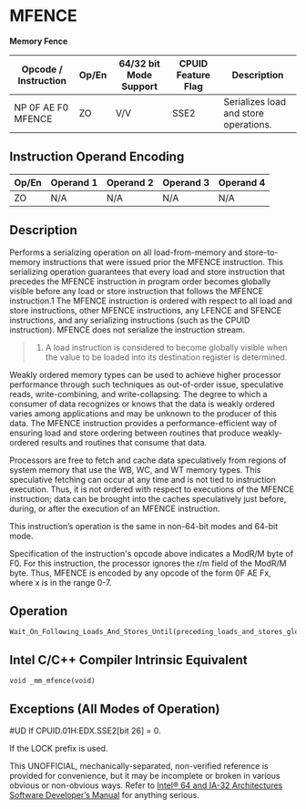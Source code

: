 # MFENCE

**Memory Fence**

| Opcode / Instruction | Op/En | 64/32 bit Mode Support | CPUID Feature Flag | Description                           |
| -------------------- | ----- | ---------------------- | ------------------ | ------------------------------------- |
| NP 0F AE F0 MFENCE   | ZO    | V/V                    | SSE2               | Serializes load and store operations. |

## Instruction Operand Encoding

| Op/En | Operand 1 | Operand 2 | Operand 3 | Operand 4 |
| ----- | --------- | --------- | --------- | --------- |
| ZO    | N/A       | N/A       | N/A       | N/A       |

## Description

Performs a serializing operation on all load-from-memory and store-to-memory instructions that were issued prior the MFENCE instruction. This serializing operation guarantees that every load and store instruction that precedes the MFENCE instruction in program order becomes globally visible before any load or store instruction that follows the MFENCE instruction.1 The MFENCE instruction is ordered with respect to all load and store instructions, other MFENCE instructions, any LFENCE and SFENCE instructions, and any serializing instructions (such as the CPUID instruction). MFENCE does not serialize the instruction stream.

> 1. A load instruction is considered to become globally visible when the value to be loaded into its destination register is determined.

Weakly ordered memory types can be used to achieve higher processor performance through such techniques as out-of-order issue, speculative reads, write-combining, and write-collapsing. The degree to which a consumer of data recognizes or knows that the data is weakly ordered varies among applications and may be unknown to the producer of this data. The MFENCE instruction provides a performance-efficient way of ensuring load and store ordering between routines that produce weakly-ordered results and routines that consume that data.

Processors are free to fetch and cache data speculatively from regions of system memory that use the WB, WC, and WT memory types. This speculative fetching can occur at any time and is not tied to instruction execution. Thus, it is not ordered with respect to executions of the MFENCE instruction; data can be brought into the caches speculatively just before, during, or after the execution of an MFENCE instruction.

This instruction’s operation is the same in non-64-bit modes and 64-bit mode.

Specification of the instruction's opcode above indicates a ModR/M byte of F0. For this instruction, the processor ignores the r/m field of the ModR/M byte. Thus, MFENCE is encoded by any opcode of the form 0F AE Fx, where x is in the range 0-7.

## Operation

```
Wait_On_Following_Loads_And_Stores_Until(preceding_loads_and_stores_globally_visible);

```

## Intel C/C++ Compiler Intrinsic Equivalent

```
void _mm_mfence(void)

```

## Exceptions (All Modes of Operation)

#​​​UD If CPUID.01H:EDX.SSE2[bit 26] = 0.

If the LOCK prefix is used.

This UNOFFICIAL, mechanically-separated, non-verified reference is provided for convenience, but it may be
incomplete or broken in various obvious or non-obvious
ways. Refer to [Intel® 64 and IA-32 Architectures Software Developer’s Manual](https://software.intel.com/en-us/download/intel-64-and-ia-32-architectures-sdm-combined-volumes-1-2a-2b-2c-2d-3a-3b-3c-3d-and-4) for anything serious.
